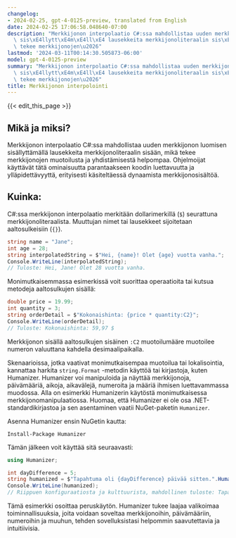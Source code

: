 ```yaml
---
changelog:
- 2024-02-25, gpt-4-0125-preview, translated from English
date: 2024-02-25 17:06:58.048640-07:00
description: "Merkkijonon interpolaatio C#:ssa mahdollistaa uuden merkkijonon luomisen\
  \ sis\xE4llytt\xE4m\xE4ll\xE4 lausekkeita merkkijonoliteraalin sis\xE4\xE4n, mik\xE4\
  \ tekee merkkijonojen\u2026"
lastmod: '2024-03-11T00:14:30.505873-06:00'
model: gpt-4-0125-preview
summary: "Merkkijonon interpolaatio C#:ssa mahdollistaa uuden merkkijonon luomisen\
  \ sis\xE4llytt\xE4m\xE4ll\xE4 lausekkeita merkkijonoliteraalin sis\xE4\xE4n, mik\xE4\
  \ tekee merkkijonojen\u2026"
title: Merkkijonon interpolointi
---
```


{{< edit_this_page >}}

## Mikä ja miksi?
Merkkijonon interpolaatio C#:ssa mahdollistaa uuden merkkijonon luomisen sisällyttämällä lausekkeita merkkijonoliteraalin sisään, mikä tekee merkkijonojen muotoilusta ja yhdistämisestä helpompaa. Ohjelmoijat käyttävät tätä ominaisuutta parantaakseen koodin luettavuutta ja ylläpidettävyyttä, erityisesti käsiteltäessä dynaamista merkkijonosisältöä.

## Kuinka:
C#:ssa merkkijonon interpolaatio merkitään dollarimerkillä (`$`) seurattuna merkkijonoliteraalista. Muuttujan nimet tai lausekkeet sijoitetaan aaltosulkeisiin (`{}`).

```csharp
string name = "Jane";
int age = 28;
string interpolatedString = $"Hei, {name}! Olet {age} vuotta vanha.";
Console.WriteLine(interpolatedString);
// Tuloste: Hei, Jane! Olet 28 vuotta vanha.
```

Monimutkaisemmassa esimerkissä voit suorittaa operaatioita tai kutsua metodeja aaltosulkujen sisällä:

```csharp
double price = 19.99;
int quantity = 3;
string orderDetail = $"Kokonaishinta: {price * quantity:C2}";
Console.WriteLine(orderDetail);
// Tuloste: Kokonaishinta: 59,97 $
```
Merkkijonon sisällä aaltosulkujen sisäinen `:C2` muotoilumääre muotoilee numeron valuuttana kahdella desimaalipaikalla.

Skenaarioissa, jotka vaativat monimutkaisempaa muotoilua tai lokalisointia, kannattaa harkita `string.Format` -metodin käyttöä tai kirjastoja, kuten Humanizer. Humanizer voi manipuloida ja näyttää merkkijonoja, päivämääriä, aikoja, aikavälejä, numeroita ja määriä ihmisen luettavammassa muodossa. Alla on esimerkki Humanizerin käytöstä monimutkaisessa merkkijonomanipulaatiossa. Huomaa, että Humanizer ei ole osa .NET-standardikirjastoa ja sen asentaminen vaatii NuGet-paketin `Humanizer`.

Asenna Humanizer ensin NuGetin kautta:

```
Install-Package Humanizer
```

Tämän jälkeen voit käyttää sitä seuraavasti:

```csharp
using Humanizer;

int dayDifference = 5;
string humanized = $"Tapahtuma oli {dayDifference} päivää sitten.".Humanize();
Console.WriteLine(humanized);
// Riippuen konfiguraatiosta ja kulttuurista, mahdollinen tuloste: Tapahtuma oli 5 päivää sitten.
```

Tämä esimerkki osoittaa peruskäytön. Humanizer tukee laajaa valikoimaa toiminnallisuuksia, joita voidaan soveltaa merkkijonoihin, päivämääriin, numeroihin ja muuhun, tehden sovelluksistasi helpommin saavutettavia ja intuitiivisia.
